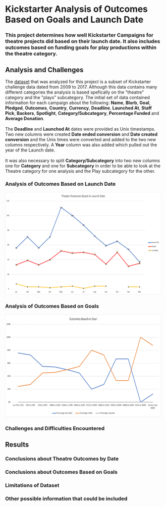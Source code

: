 # Kickstarter Analysis of Outcomes Based on Goals and Launch Date
### This project determines how well Kickstarter Campaigns for theatre projects did based on their launch date.  It also includes outcomes based on funding goals for play productions within the theatre category.
## Analysis and Challenges
The <a href="Kickstarter_Challenge.xlsx">dataset</a> that was analyzed for this project is a subset of Kickstarter challenge data dated from 2009 to 2017.  Although this data contains many different categories the analysis is based spefically on the "theatre" category and the "plays" subcategory.  The initial set of data contained information for each campaign about the following:
**Name**, **Blurb**, **Goal**, **Pledged**, **Outcomes**, **Country**, **Currency**, **Deadline**, **Launched At**, **Staff Pick**, **Backers**, **Spotlight**, 
**Category/Subcategory**, **Percentage Funded** and **Average Donation**. <br><br>
The **Deadline** and **Launched At** dates were provided as Unix timestamps.  Two new columns were created **Date ended conversion** and **Date created conversion** and the Unix times were converted and added to the two new columns respectively. A **Year** column was also added which pulled out the year of the Launch date. <br><br>
It was also necessary to split **Category/Subcategory** into two new columns one for **Category** and one for **Subcategory** in order to be able to look at the Theatre category for one analysis and the Play subcategory for the other.<br>

### Analysis of Outcomes Based on Launch Date
<p align="center">
  <img src="Resources/Theater_Outcomes_vs_Launch.png" width="620" height="333">
  
### Analysis of Outcomes Based on Goals
<p align="center">
  <img src="Resources/Outcomes_Based_on_Goals.png" width="668" height="333">

### Challenges and Difficulties Encountered
## Results
### Conclusions about Theatre Outcomes by Date
### Conclusions about Outcomes Based on Goals
### Limitations of Dataset
### Other possible information that could be included
